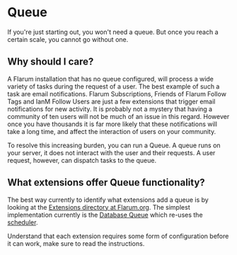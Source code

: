 # Queue

If you're just starting out, you won't need a queue. But once you reach a certain scale, you cannot go without one.

## Why should I care?

A Flarum installation that has no queue configured, will process a wide variety of tasks during the request of a user. The best example of such a task are email notifications. Flarum Subscriptions, Friends of Flarum Follow Tags and IanM Follow Users are just a few extensions that trigger email notifications for new activity. It is probably not a mystery that having a community of ten users will not be much of an issue in this regard. However once you have thousands it is far more likely that these notifications will take a long time, and affect the interaction of users on your community.

To resolve this increasing burden, you can run a Queue. A queue runs on your server, it does not interact with the user and their requests. A user request, however, can dispatch tasks to the queue.

## What extensions offer Queue functionality?

The best way currently to identify what extensions add a queue is by looking at the [Extensions directory at Flarum.org](https://flarum.org/extensions?tableSearch=queue). The simplest implementation currently is the [Database Queue](https://flarum.org/extension/blomstra/database-queue) which re-uses the [scheduler](scheduler.md).

Understand that each extension requires some form of configuration before it can work, make sure to read the instructions.